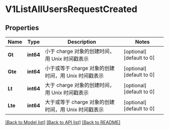 # V1ListAllUsersRequestCreated

## Properties
Name | Type | Description | Notes
------------ | ------------- | ------------- | -------------
**Gt** | **int64** | 小于 charge 对象的创建时间，用 Unix 时间戳表示 | [optional] [default to 0]
**Gte** | **int64** | 小于或等于 charge 对象的创建时间，用 Unix 时间戳表示 | [optional] [default to 0]
**Lt** | **int64** | 大于 charge 对象的创建时间，用 Unix 时间戳表示 | [optional] [default to 0]
**Lte** | **int64** | 大于或等于 charge 对象的创建时间，用 Unix 时间戳表示 | [optional] [default to 0]

[[Back to Model list]](../README.md#documentation-for-models) [[Back to API list]](../README.md#documentation-for-api-endpoints) [[Back to README]](../README.md)



